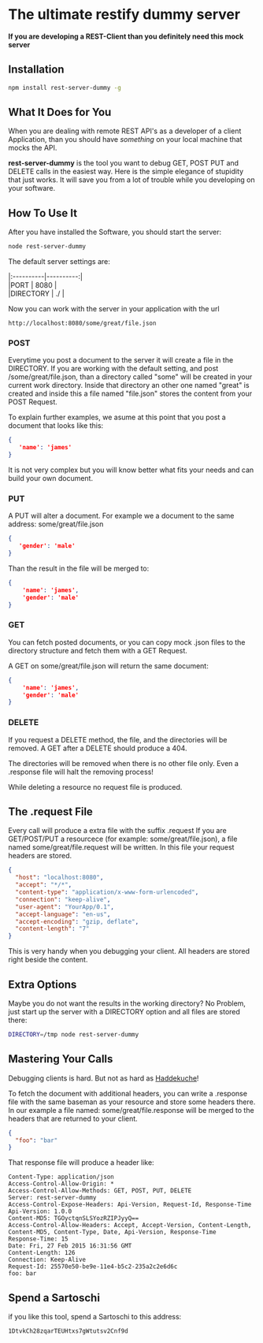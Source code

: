 # The ultimate restify dummy server #

**If you are developing a REST-Client than you definitely  need this mock server**

## Installation ##

```bash
npm install rest-server-dummy -g
```

## What It Does for You ##

When you are dealing with remote REST API's as a developer of a client Application, than you should have *something* on your local machine that mocks the API. 

**rest-server-dummy** is the tool you want to debug GET, POST  PUT and DELETE calls in the easiest way. Here is the  simple elegance of stupidity that just works. It will save you from a lot of trouble while you developing on your software.


## How To Use It ##

After you have installed the Software, you should start the server:

```bash
node rest-server-dummy
```

The default server settings are:

|:----------|----------:|  
|PORT | 8080 |  
|DIRECTORY | ./ |  

Now you can work with the server in your application with the url 

```
http://localhost:8080/some/great/file.json
```

### POST ###

Everytime you post a document to the server it will create a file in the DIRECTORY. If you are working with the default setting, and post /some/great/file.json, than a directory called "some" will be created in your current work directory. Inside that directory an other one named "great" is created and inside this a file named "file.json" stores the content from your POST Request. 

To explain further examples, we asume at this point that you post a document that looks like this: 

```json
{
   'name': 'james'
}
```

It is not very complex but you will know better what fits your needs and can build your own document. 

### PUT ###

A PUT will alter a document. For example we a document to the same address: some/great/file.json

```json
{
   'gender': 'male'
}
```

Than the result in the file will be merged to:

```json
{
    'name': 'james',
    'gender': 'male'
}
```

### GET ###

You can fetch posted documents, or you can copy mock .json files to the directory structure and fetch them with a GET Request.

A GET on some/great/file.json will return the same document: 

```json
{
    'name': 'james',
    'gender': 'male'
}
```


### DELETE ###

If you request a DELETE method, the file, and the directories will be removed. A GET after a DELETE should produce a 404.

The directories will be removed when there is no other file only. Even a .response file will halt the removing process!

While deleting a resource no request file is produced. 

## The .request File ##

Every call will produce a extra file with the suffix .request If you are GET/POST/PUT a resourcece (for example:  some/great/file.json), a file named  some/great/file.request will be written. In this file your request headers are stored. 

```json
{
  "host": "localhost:8080",
  "accept": "*/*",
  "content-type": "application/x-www-form-urlencoded",
  "connection": "keep-alive",
  "user-agent": "YourApp/0.1",
  "accept-language": "en-us",
  "accept-encoding": "gzip, deflate",
  "content-length": "7"
}
```

This is very handy when you debugging your client. All headers are stored right beside the content.

## Extra Options ##

Maybe you do not want the results in the working directory? No Problem, just start up the server with a DIRECTORY option and all files are stored there:

```bash
DIRECTORY=/tmp node rest-server-dummy
```

## Mastering Your Calls ##

Debugging clients is hard. But not as hard as [Haddekuche](http://en.wikipedia.org/wiki/Haddekuche)! 

To fetch the document with additional headers, you can write a .response file with the same baseman as your resource and store some headers there. 
In our example a file named:  some/great/file.response will be merged to the headers that are returned to your client. 

```json
{
  "foo": "bar"
}
```

That response file will produce a header like: 

```
Content-Type: application/json
Access-Control-Allow-Origin: *
Access-Control-Allow-Methods: GET, POST, PUT, DELETE
Server: rest-server-dummy
Access-Control-Expose-Headers: Api-Version, Request-Id, Response-Time
Api-Version: 1.0.0
Content-MD5: TGOyctqnSLSYozRZIPJyyQ==
Access-Control-Allow-Headers: Accept, Accept-Version, Content-Length, Content-MD5, Content-Type, Date, Api-Version, Response-Time
Response-Time: 15
Date: Fri, 27 Feb 2015 16:31:56 GMT
Content-Length: 126
Connection: Keep-Alive
Request-Id: 25570e50-be9e-11e4-b5c2-235a2c2e6d6c
foo: bar
```

## Spend a Sartoschi ##
if you like this tool, spend a Sartoschi to this address:

```
1DtvkCh28zqarTEUHtxs7gWtutsv2Cnf9d
```





